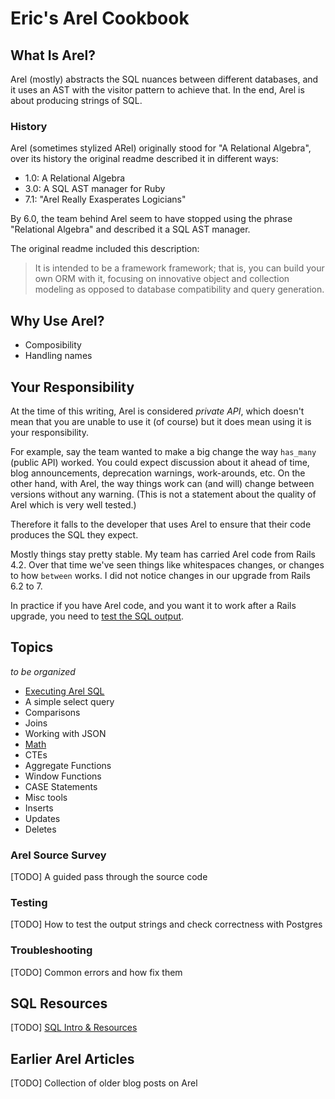 # Eric's Arel Cookbook

## What Is Arel?

Arel (mostly) abstracts the SQL nuances between different databases, and it uses an AST with the visitor pattern to achieve that. In the end, Arel is about producing strings of SQL.

### History

Arel (sometimes stylized ARel) originally stood for "A Relational Algebra", over its history the original readme described it in different ways:

- 1.0: A Relational Algebra
- 3.0: A SQL AST manager for Ruby
- 7.1: "Arel Really Exasperates Logicians"

By 6.0, the team behind Arel seem to have stopped using the phrase "Relational Algebra" and described it a SQL AST manager.

The original readme included this description:

> It is intended to be a framework framework; that is, you can build your own ORM with it, focusing on innovative object and collection modeling as opposed to database compatibility and query generation.


## Why Use Arel?

- Composibility
- Handling names

## Your Responsibility

At the time of this writing, Arel is considered _private API_, which doesn't mean that you are unable to use it (of course) but it does mean using it is your responsibility.

For example, say the team wanted to make a big change the way `has_many` (public API) worked. You could expect discussion about it ahead of time, blog announcements, deprecation warnings, work-arounds, etc. On the other hand, with Arel, the way things work can (and will) change between versions without any warning. (This is not a statement about the quality of Arel which is very well tested.)

Therefore it falls to the developer that uses Arel to ensure that their code produces the SQL they expect.

Mostly things stay pretty stable. My team has carried Arel code from Rails 4.2. Over that time we've seen things like whitespaces changes, or changes to how `between` works. I did not notice changes in our upgrade from Rails 6.2 to 7.

In practice if you have Arel code, and you want it to work after a Rails upgrade, you need to [test the SQL output](cookbook/testing.md).

## Topics
*to be organized*

- [Executing Arel SQL](execution.md)
- A simple select query
- Comparisons
- Joins
- Working with JSON
- [Math](math.md)
- CTEs
- Aggregate Functions
- Window Functions
- CASE Statements
- Misc tools
- Inserts
- Updates
- Deletes

### Arel Source Survey
[TODO] A guided pass through the source code

### Testing
[TODO] How to test the output strings and check correctness with Postgres

### Troubleshooting
[TODO] Common errors and how fix them

## SQL Resources
[TODO] [SQL Intro & Resources](sql.md)

## Earlier Arel Articles
[TODO] Collection of older blog posts on Arel
